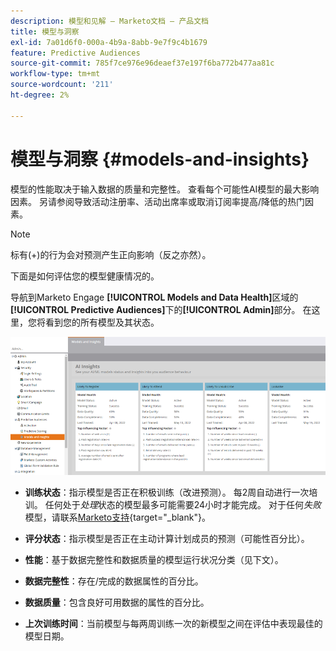 ```yaml
---
description: 模型和见解 — Marketo文档 — 产品文档
title: 模型与洞察
exl-id: 7a01d6f0-000a-4b9a-8abb-9e7f9c4b1679
feature: Predictive Audiences
source-git-commit: 785f7ce976e96deaef37e197f6ba772b477aa81c
workflow-type: tm+mt
source-wordcount: '211'
ht-degree: 2%

---
```


# 模型与洞察 {#models-and-insights}

模型的性能取决于输入数据的质量和完整性。 查看每个可能性AI模型的最大影响因素。 另请参阅导致活动注册率、活动出席率或取消订阅率提高/降低的热门因素。

>[!NOTE]
>
>标有(+)的行为会对预测产生正向影响（反之亦然）。

下面是如何评估您的模型健康情况的。

导航到Marketo Engage **[!UICONTROL Models and Data Health]**&#x200B;区域的&#x200B;**[!UICONTROL Predictive Audiences]**&#x200B;下的&#x200B;**[!UICONTROL Admin]**&#x200B;部分。 在这里，您将看到您的所有模型及其状态。

![图像1](assets/models-and-insights-1.png)

* **训练状态**：指示模型是否正在积极训练（改进预测）。 每2周自动进行一次培训。 任何处于&#x200B;_处理_&#x200B;状态的模型最多可能需要24小时才能完成。 对于任何&#x200B;_失败_&#x200B;模型，请联系[Marketo支持](https://nation.marketo.com/t5/Support/ct-p/Support){target="_blank"}。
* **评分状态**：指示模型是否正在主动计算计划成员的预测（可能性百分比）。
* **性能**：基于数据完整性和数据质量的模型运行状况分类（见下文）。
* **数据完整性**：存在/完成的数据属性的百分比。
* **数据质量**：包含良好可用数据的属性的百分比。

* **上次训练时间**：当前模型与每两周训练一次的新模型之间在评估中表现最佳的模型日期。
